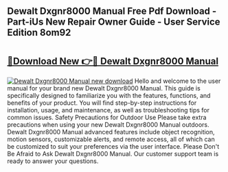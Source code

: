 ## Dewalt Dxgnr8000 Manual Free Pdf Download - Part-iUs New Repair Owner Guide - User Service Edition 8om92

# <h2><a href="http://bc10556.oget.top/?id=Dewalt+Dxgnr8000+Manual">🔗Download New 👉🔴 Dewalt Dxgnr8000 Manual</a></h2>

[![Dewalt Dxgnr8000 Manual new download](https://i.imgur.com/5g1atiW.png)](http://bc10556.oget.top/?id=Dewalt+Dxgnr8000+Manual)
Hello and welcome to the user manual for your brand new Dewalt Dxgnr8000 Manual. This guide is specifically designed to familiarize you with the features, functions, and benefits of your product. You will find step-by-step instructions for installation, usage, and maintenance, as well as troubleshooting tips for common issues. Safety Precautions for Outdoor Use Please take extra precautions when using your new Dewalt Dxgnr8000 Manual outdoors. Dewalt Dxgnr8000 Manual advanced features include object recognition, motion sensors, customizable alerts, and remote access, all of which can be customized to suit your preferences via the user interface. Please Don't Be Afraid to Ask Dewalt Dxgnr8000 Manual. Our customer support team is ready to answer your questions.
